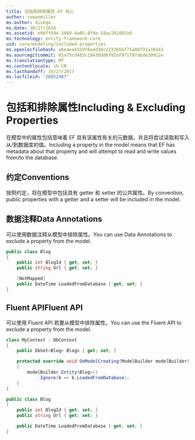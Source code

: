 ```yaml
---
title: 包括和排除属性-EF 核心
author: rowanmiller
ms.author: divega
ms.date: 10/27/2016
ms.assetid: e9dff604-3469-4a05-8f9e-18ac281d82a9
ms.technology: entity-framework-core
uid: core/modeling/included-properties
ms.openlocfilehash: a6eaea4319f6a4d30c223265bf75a88731a38443
ms.sourcegitcommit: 01a75cd483c1943ddd6f82af971f07abde20912e
ms.translationtype: MT
ms.contentlocale: zh-CN
ms.lasthandoff: 10/27/2017
ms.locfileid: "26052487"
---
```

# <a name="including--excluding-properties"></a><span data-ttu-id="7ecbc-102">包括和排除属性</span><span class="sxs-lookup"><span data-stu-id="7ecbc-102">Including & Excluding Properties</span></span>

<span data-ttu-id="7ecbc-103">在模型中的属性包括意味着 EF 具有该属性有关的元数据，并且将尝试读取和写入从/到数据库的值。</span><span class="sxs-lookup"><span data-stu-id="7ecbc-103">Including a property in the model means that EF has metadata about that property and will attempt to read and write values from/to the database.</span></span>

## <a name="conventions"></a><span data-ttu-id="7ecbc-104">约定</span><span class="sxs-lookup"><span data-stu-id="7ecbc-104">Conventions</span></span>

<span data-ttu-id="7ecbc-105">按照约定，将在模型中包括具有 getter 和 setter 的公共属性。</span><span class="sxs-lookup"><span data-stu-id="7ecbc-105">By convention, public properties with a getter and a setter will be included in the model.</span></span>

## <a name="data-annotations"></a><span data-ttu-id="7ecbc-106">数据注释</span><span class="sxs-lookup"><span data-stu-id="7ecbc-106">Data Annotations</span></span>

<span data-ttu-id="7ecbc-107">可以使用数据注释从模型中排除属性。</span><span class="sxs-lookup"><span data-stu-id="7ecbc-107">You can use Data Annotations to exclude a property from the model.</span></span>

<!-- [!code-csharp[Main](samples/core/Modeling/DataAnnotations/Samples/IgnoreProperty.cs?highlight=6)] -->
``` csharp
public class Blog
{
    public int BlogId { get; set; }
    public string Url { get; set; }

    [NotMapped]
    public DateTime LoadedFromDatabase { get; set; }
}
```

## <a name="fluent-api"></a><span data-ttu-id="7ecbc-108">Fluent API</span><span class="sxs-lookup"><span data-stu-id="7ecbc-108">Fluent API</span></span>

<span data-ttu-id="7ecbc-109">可以使用 Fluent API 若要从模型中排除属性。</span><span class="sxs-lookup"><span data-stu-id="7ecbc-109">You can use the Fluent API to exclude a property from the model.</span></span>

<!-- [!code-csharp[Main](samples/core/Modeling/FluentAPI/Samples/IgnoreProperty.cs?highlight=7,8)] -->
``` csharp
class MyContext : DbContext
{
    public DbSet<Blog> Blogs { get; set; }

    protected override void OnModelCreating(ModelBuilder modelBuilder)
    {
        modelBuilder.Entity<Blog>()
            .Ignore(b => b.LoadedFromDatabase);
    }
}

public class Blog
{
    public int BlogId { get; set; }
    public string Url { get; set; }

    public DateTime LoadedFromDatabase { get; set; }
}
```
